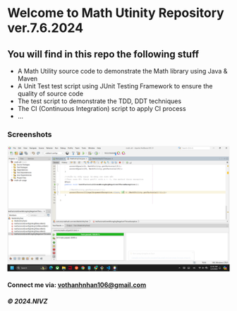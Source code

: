 # Welcome to Math Utinity Repository ver.7.6.2024

## You will find in this repo the following stuff

* A Math Utility source code to demonstrate the Math library using Java & Maven
* A Unit Test test script using JUnit Testing Framework to ensure the quality of source code
* The test script to demonstrate the TDD, DDT techniques
* The CI (Continuous Integration) script to apply CI process
* ...

### Screenshots
![Source code and Unit Test](https://github.com/N-I-V-Z/math-util/blob/main/screenshots/SourceCodeAndUnitTest.png)

#### Connect me via: vothanhnhan106@gmail.com

##### &#169; 2024.NIVZ